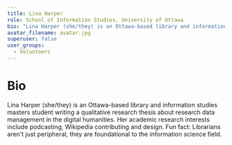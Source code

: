 ```yaml
---
title: Lina Harper
role: School of Information Studies, University of Ottawa
bio: "Lina Harper (she/they) is an Ottawa-based library and information studies masters student writing a qualitative research thesis about research data management in the digital humanities. Her academic research interests include  podcasting, Wikipedia contributing and design. Fun fact: Librarians aren't just peripheral, they are foundational to the information science field."
avatar_filename: avatar.jpg
superuser: false
user_groups:
  - Volunteers
---
```


# Bio

Lina Harper (she/they) is an Ottawa-based library and information studies masters student writing a qualitative research thesis about research data management in the digital humanities. Her academic research interests include  podcasting, Wikipedia contributing and design. Fun fact: Librarians aren't just peripheral, they are foundational to the information science field.